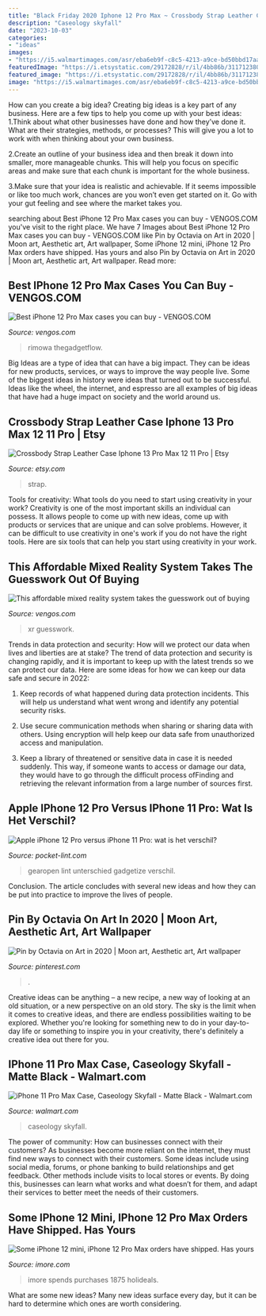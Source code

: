 ```yaml
---
title: "Black Friday 2020 Iphone 12 Pro Max ~ Crossbody Strap Leather Case Iphone 13 Pro Max 12 11 Pro"
description: "Caseology skyfall"
date: "2023-10-03"
categories:
- "ideas"
images:
- "https://i5.walmartimages.com/asr/eba6eb9f-c8c5-4213-a9ce-bd50bbd17aa7.4481e8e40445bcee7fb3e1ad03fac521.jpeg?odnWidth=612&amp;odnHeight=612&amp;odnBg=ffffff"
featuredImage: "https://i.etsystatic.com/29172828/r/il/4bb86b/3117123806/il_fullxfull.3117123806_kgu2.jpg"
featured_image: "https://i.etsystatic.com/29172828/r/il/4bb86b/3117123806/il_fullxfull.3117123806_kgu2.jpg"
image: "https://i5.walmartimages.com/asr/eba6eb9f-c8c5-4213-a9ce-bd50bbd17aa7.4481e8e40445bcee7fb3e1ad03fac521.jpeg?odnWidth=612&amp;odnHeight=612&amp;odnBg=ffffff"
---
```



How can you create a big idea?
Creating big ideas is a key part of any business. Here are a few tips to help you come up with your best ideas:
1.Think about what other businesses have done and how they’ve done it. What are their strategies, methods, or processes? This will give you a lot to work with when thinking about your own business.

2.Create an outline of your business idea and then break it down into smaller, more manageable chunks. This will help you focus on specific areas and make sure that each chunk is important for the whole business.

3.Make sure that your idea is realistic and achievable. If it seems impossible or like too much work, chances are you won’t even get started on it. Go with your gut feeling and see where the market takes you.


	

		
searching about Best iPhone 12 Pro Max cases you can buy - VENGOS.COM you've visit to the right place. We have 7 Images about Best iPhone 12 Pro Max cases you can buy - VENGOS.COM like Pin by Octavia on Art in 2020 | Moon art, Aesthetic art, Art wallpaper, Some iPhone 12 mini, iPhone 12 Pro Max orders have shipped. Has yours and also Pin by Octavia on Art in 2020 | Moon art, Aesthetic art, Art wallpaper. Read more:
		
    
## Best IPhone 12 Pro Max Cases You Can Buy - VENGOS.COM

<img loading=lazy src="https://thegadgetflow.com/wp-content/uploads/2020/11/Best-iPhone-12-Pro-Max-cases-you-can-buy.jpg" onerror="this.onerror=null;this.src='https://tse3.mm.bing.net/th?id=OIP.CmGF9BBEehoJdUKySZeMkwHaEK&amp;pid=15.1';" alt="Best iPhone 12 Pro Max cases you can buy - VENGOS.COM">

_Source: vengos.com_

>rimowa thegadgetflow. 

	

Big Ideas are a type of idea that can have a big impact. They can be ideas for new products, services, or ways to improve the way people live. Some of the biggest ideas in history were ideas that turned out to be successful. Ideas like the wheel, the internet, and espresso are all examples of big ideas that have had a huge impact on society and the world around us.

    
## Crossbody Strap Leather Case Iphone 13 Pro Max 12 11 Pro | Etsy

<img loading=lazy src="https://i.etsystatic.com/29172828/r/il/4bb86b/3117123806/il_fullxfull.3117123806_kgu2.jpg" onerror="this.onerror=null;this.src='https://tse3.mm.bing.net/th?id=OIP.6KKrH-V-WlztDMpBU3_yhAHaE7&amp;pid=15.1';" alt="Crossbody Strap Leather Case Iphone 13 Pro Max 12 11 Pro | Etsy">

_Source: etsy.com_

>strap. 

	

Tools for creativity: What tools do you need to start using creativity in your work?
Creativity is one of the most important skills an individual can possess. It allows people to come up with new ideas, come up with products or services that are unique and can solve problems. However, it can be difficult to use creativity in one's work if you do not have the right tools. Here are six tools that can help you start using creativity in your work.

    
## This Affordable Mixed Reality System Takes The Guesswork Out Of Buying

<img loading=lazy src="https://thegadgetflow.com/wp-content/uploads/2020/10/ZapBox-Mixed-Reality-Solution-01-1.jpg" onerror="this.onerror=null;this.src='https://tse1.mm.bing.net/th?id=OIP.72qIgMtOFPcH00C0Qj63RQHaEK&amp;pid=15.1';" alt="This affordable mixed reality system takes the guesswork out of buying">

_Source: vengos.com_

>xr guesswork. 

	

Trends in data protection and security: How will we protect our data when lives and liberties are at stake?
The trend of data protection and security is changing rapidly, and it is important to keep up with the latest trends so we can protect our data. Here are some ideas for how we can keep our data safe and secure in 2022:
1. Keep records of what happened during data protection incidents. This will help us understand what went wrong and identify any potential security risks.

2. Use secure communication methods when sharing or sharing data with others. Using encryption will help keep our data safe from unauthorized access and manipulation.

3. Keep a library of threatened or sensitive data in case it is needed suddenly. This way, if someone wants to access or damage our data, they would have to go through the difficult process ofFinding and retrieving the relevant information from a large number of sources first.


    
## Apple IPhone 12 Pro Versus IPhone 11 Pro: Wat Is Het Verschil?

<img loading=lazy src="https://cdn.pocket-lint.com/r/s/970x/assets/images/154247-phones-news-vs-apple-iphone-12-pro-vs-iphone-11-pro-what-s-the-difference-image1-jukqf5vw9y.jpg" onerror="this.onerror=null;this.src='https://tse4.mm.bing.net/th?id=OIP.bHooTlHeAHLhCp8WBB2UcQHaE8&amp;pid=15.1';" alt="Apple iPhone 12 Pro versus iPhone 11 Pro: wat is het verschil?">

_Source: pocket-lint.com_

>gearopen lint unterschied gadgetize verschil. 

	

Conclusion.
The article concludes with several new ideas and how they can be put into practice to improve the lives of people.

    
## Pin By Octavia On Art In 2020 | Moon Art, Aesthetic Art, Art Wallpaper

<img loading=lazy src="https://i.pinimg.com/736x/a2/70/b7/a270b7cd9d8f13b53d013f053e220228.jpg" onerror="this.onerror=null;this.src='https://tse4.mm.bing.net/th?id=OIP.aDDTVZzqoQo5gpIBB_CdZAHaIi&amp;pid=15.1';" alt="Pin by Octavia on Art in 2020 | Moon art, Aesthetic art, Art wallpaper">

_Source: pinterest.com_

>. 

	

Creative ideas can be anything – a new recipe, a new way of looking at an old situation, or a new perspective on an old story. The sky is the limit when it comes to creative ideas, and there are endless possibilities waiting to be explored. Whether you're looking for something new to do in your day-to-day life or something to inspire you in your creativity, there's definitely a creative idea out there for you.

    
## IPhone 11 Pro Max Case, Caseology Skyfall - Matte Black - Walmart.com

<img loading=lazy src="https://i5.walmartimages.com/asr/eba6eb9f-c8c5-4213-a9ce-bd50bbd17aa7.4481e8e40445bcee7fb3e1ad03fac521.jpeg?odnWidth=612&amp;odnHeight=612&amp;odnBg=ffffff" onerror="this.onerror=null;this.src='https://tse4.mm.bing.net/th?id=OIP.kNbjjiboo272fe1hs7Qj4wHaHa&amp;pid=15.1';" alt="iPhone 11 Pro Max Case, Caseology Skyfall - Matte Black - Walmart.com">

_Source: walmart.com_

>caseology skyfall. 

	

The power of community: How can businesses connect with their customers?
As businesses become more reliant on the internet, they must find new ways to connect with their customers. Some ideas include using social media, forums, or phone banking to build relationships and get feedback. Other methods include visits to local stores or events. By doing this, businesses can learn what works and what doesn’t for them, and adapt their services to better meet the needs of their customers.

    
## Some IPhone 12 Mini, IPhone 12 Pro Max Orders Have Shipped. Has Yours

<img loading=lazy src="https://www.imore.com/sites/imore.com/files/styles/large/public/field/image/2020/11/iphone-12-pro-pacific-blue-iphone-11-midnight-green-stacked-blue.jpg" onerror="this.onerror=null;this.src='https://tse1.mm.bing.net/th?id=OIP.xDyILJdgHwKL68lM7nggJgHaFj&amp;pid=15.1';" alt="Some iPhone 12 mini, iPhone 12 Pro Max orders have shipped. Has yours">

_Source: imore.com_

>imore spends purchases 1875 holideals. 

	

What are some new ideas?
Many new ideas surface every day, but it can be hard to determine which ones are worth considering.

